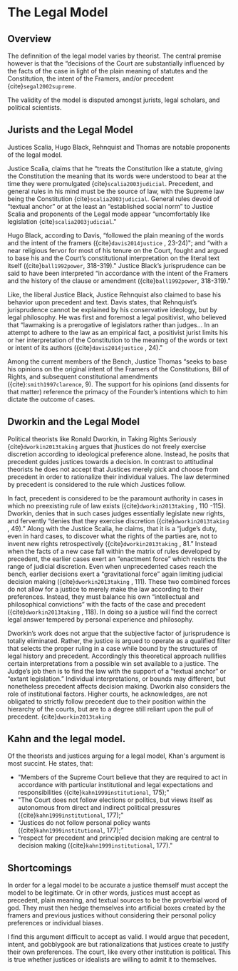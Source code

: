 # The Legal Model

## Overview
The definnition of the legal model varies by theorist.  The central premise however is that the “decisions of the Court are substantially influenced by the facts of the case in light of the plain meaning of statutes and the Constitution, the intent of the Framers, and/or precedent {cite}`segal2002supreme`.

The validity of the model is disputed amongst jurists, legal scholars, and political scientists.



## Jurists and the Legal Model

Justices Scalia, Hugo Black, Rehnquist and Thomas are notable proponents of the legal model. 

Justice Scalia, claims that he “treats the Constitution like a statute, giving the Constitution the meaning that its words were understood to bear at the time they were promulgated {cite}`scalia2003judicial`. Precedent, and general rules in his mind must be the source of law, with the Supreme law being the Constitution {cite}`scalia2003judicial`.  General rules devoid of “textual anchor” or at the least an “established social norm” to Justice Scalia and proponents of the Legal mode appear “uncomfortably like legislation {cite}`scalia2003judicial`."   


Hugo Black, according to Davis, “followed the plain meaning of the words and the intent of the framers ({cite}`davis2014justice` , 23-24)"; and “with a near religious fervor for most of his tenure on the Court, fought and argued to base his and the Court’s constitutional interpretation on the literal text itself ({cite}`ball1992power`, 318-319)."  Justice Black’s jurisprudence can be said to have been interpreted “in accordance with the intent of the Framers and the history of the clause or amendment ({cite}`ball1992power`, 318-319)."

Like, the liberal Justice Black,  Justice Rehnquist also claimed to base his behavior upon precedent and text.  Davis states, that Rehnquist’s jurisprudence cannot be explained by his conservative ideology, but by legal philosophy.  He was first and foremost a legal positivist, who believed that “lawmaking is a prerogative of legislators rather than judges… In an attempt to adhere to the law as an empirical fact, a positivist jurist limits his or her interpretation of the Constitution to the meaning of the words or text or intent of its authors ({cite}`davis2014justice` , 24)."  

Among the current members of the Bench, Justice Thomas “seeks to base his opinions on the original intent of the Framers of the Constitutions, Bill of Rights, and subsequent constitutional amendments ({cite}:`smith1997clarence`, 9). The support for his opinions (and dissents for that matter) reference the primacy of the Founder’s intentions which to him dictate the outcome of cases.  


## Dworkin and the Legal Model

Political theorists like Ronald Dworkin, in Taking Rights Seriously {cite}`dworkin2013taking` argues that jhustices do not freely exercise discretion according to ideological preference alone.  Instead, he posits that precedent guides justices towards a decision.  In contrast to attitudinal theorists he does not accept that Justices merely pick and choose from precedent in order to rationalize their individual values.  The law determined by precedent is considered to the rule which Justices follow.

In fact, precedent is considered to be the paramount authority in cases in which no preexisting rule of law exists ({cite}`dworkin2013taking` , 110 -115). Dworkin, denies that in such cases judges essentially legislate new rights, and fervently “denies that they exercise discretion ({cite}`dworkin2013taking` , 49).”  Along with the Justice Scalia, he claims, that it is a “judge’s duty, even in hard cases, to discover what the rights of the parties are, not to invent new rights retrospectively ({cite}`dworkin2013taking` , 81.”  Instead when the facts of a new case fall within the matrix of rules developed by precedent, the earlier cases exert an “enactment force” which restricts the range of judicial discretion.  Even when unprecedented cases reach the bench, earlier decisions exert a “gravitational force” again limiting judicial decision making ({cite}`dworkin2013taking` , 111).  These two combined forces do not allow for a justice to merely make the law according to their preferences.  Instead, they must balance his own “intellectual and philosophical convictions” with the facts of the case and precedent ({cite}`dworkin2013taking` , 118).  In doing so a justice will find the correct legal answer tempered by personal experience and philosophy.  

Dworkin’s work does not argue that the subjective factor of jurisprudence is totally eliminated.   Rather, the justice is argued to operate as a qualified filter that selects the proper ruling in a case while bound by the structures of legal history and precedent.   Accordingly this theoretical approach nullifies certain interpretations from a possible win set available to a justice.  The Judge’s job then is to find the law with the support of a “textual anchor” or “extant legislation.”  Individual interpretations, or bounds may different, but nonetheless precedent affects decision making.  Dworkin also considers the role of institutional factors.  Higher courts, he acknowledges, are not obligated to strictly follow precedent due to their position within the hierarchy of the courts, but are to a degree still reliant upon the pull of precedent.  {cite}`dworkin2013taking`



## Kahn and the legal model.  

Of the theorists and justices arguing for a legal model, Khan's argument is most succint.  He states, that:

* "Members of the Supreme Court believe that they are required to act in accordance with particular institutional and legal expectations and responsibilities ({cite}`kahn1999institutional`, 175);"
* "The Court does not follow elections or politics, but views itself as autonomous from direct and indirect political pressures ({cite}`kahn1999institutional`, 177);"
* “Justices do not follow personal policy wants ({cite}`kahn1999institutional`, 177);” 
* “respect for precedent and principled decision making are central to decision making ({cite}`kahn1999institutional`, 177)."



## Shortcomings

In order for a legal model to be accurate a justice themself must accept the model to be legitimate.  Or in other words, justices must accept as precedent, plain meaning, and textual sources to be the proverbial word of god.  They must then hedge themselves into artificial boxes created by the framers and previous justices without considering their personal policy preferences or individual biases.  

I find this argument difficult to accept as valid.  I would argue that pecedent, intent, and gobblygook are but rationalizations that justices create to justify their own preferences.  The court, like every other institution is political.  This is true whether justices or idealists are willing to admit it to themselves.  














[^sands]: {cite}`segal2002supreme`

[^scalia2003]: {cite}`scalia2003judicial`

[^scalia1989]: {cite}`scalia1989rule`

[^dworkin1988]: {cite}`dworkin2013taking`

